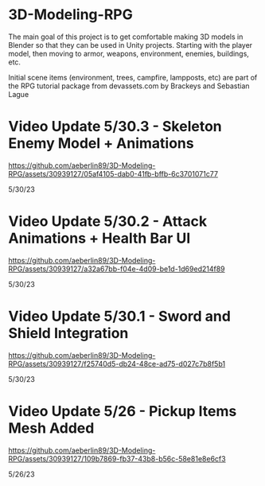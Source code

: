# 3D-Modeling-RPG

The main goal of this project is to get comfortable making 3D models in Blender so that they can be used in Unity projects.
Starting with the player model, then moving to armor, weapons, environment, enemies, buildings, etc. 

Initial scene items (environment, trees, campfire, lampposts, etc) are part of the RPG tutorial package from devassets.com by Brackeys and Sebastian Lague

# Video Update 5/30.3 - Skeleton Enemy Model + Animations

https://github.com/aeberlin89/3D-Modeling-RPG/assets/30939127/05af4105-dab0-41fb-bffb-6c3701071c77

5/30/23


# Video Update 5/30.2 - Attack Animations + Health Bar UI

https://github.com/aeberlin89/3D-Modeling-RPG/assets/30939127/a32a67bb-f04e-4d09-be1d-1d69ed214f89

5/30/23

# Video Update 5/30.1 - Sword and Shield Integration

https://github.com/aeberlin89/3D-Modeling-RPG/assets/30939127/f25740d5-db24-48ce-ad75-d027c7b8f5b1

5/30/23

# Video Update 5/26 - Pickup Items Mesh Added

https://github.com/aeberlin89/3D-Modeling-RPG/assets/30939127/109b7869-fb37-43b8-b56c-58e81e8e6cf3

5/26/23



